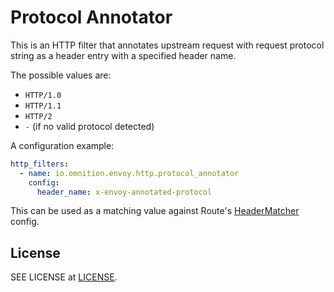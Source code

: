 # Protocol Annotator

This is an HTTP filter that annotates upstream request with request protocol
string as a header entry with a specified header name.

The possible values are:

- `HTTP/1.0`
- `HTTP/1.1`
- `HTTP/2`
- `-` (if no valid protocol detected)

A configuration example:

```yaml
http_filters:
  - name: io.omnition.envoy.http.protocol_annotator
    config:
      header_name: x-envoy-annotated-protocol
```

This can be used as a matching value against Route's [HeaderMatcher](https://github.com/envoyproxy/envoy/blob/master/api/envoy/api/v2/route/route.proto#L293)
config.

## License

SEE LICENSE at [LICENSE](LICENSE).